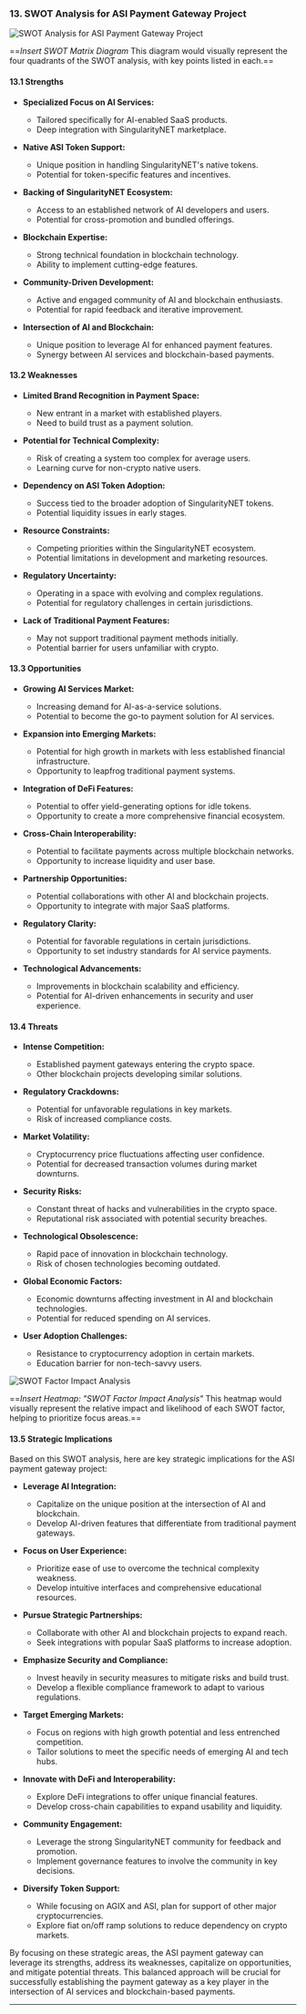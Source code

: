 ### 13. SWOT Analysis for ASI Payment Gateway Project

![ SWOT Analysis for ASI Payment Gateway Project](research_images/swot-analysis-for-asi-payment-gateway-project.svg)

==_Insert SWOT Matrix Diagram_ This diagram would visually represent the four quadrants of the SWOT analysis, with key points listed in each.==

#### 13.1 Strengths
- **Specialized Focus on AI Services:**
  - Tailored specifically for AI-enabled SaaS products.
  - Deep integration with SingularityNET marketplace.

- **Native ASI Token Support:**
  - Unique position in handling SingularityNET's native tokens.
  - Potential for token-specific features and incentives.

- **Backing of SingularityNET Ecosystem:**
  - Access to an established network of AI developers and users.
  - Potential for cross-promotion and bundled offerings.

- **Blockchain Expertise:**
  - Strong technical foundation in blockchain technology.
  - Ability to implement cutting-edge features.

- **Community-Driven Development:**
  - Active and engaged community of AI and blockchain enthusiasts.
  - Potential for rapid feedback and iterative improvement.

- **Intersection of AI and Blockchain:**
  - Unique position to leverage AI for enhanced payment features.
  - Synergy between AI services and blockchain-based payments.

#### 13.2 Weaknesses
- **Limited Brand Recognition in Payment Space:**
  - New entrant in a market with established players.
  - Need to build trust as a payment solution.

- **Potential for Technical Complexity:**
  - Risk of creating a system too complex for average users.
  - Learning curve for non-crypto native users.

- **Dependency on ASI Token Adoption:**
  - Success tied to the broader adoption of SingularityNET tokens.
  - Potential liquidity issues in early stages.

- **Resource Constraints:**
  - Competing priorities within the SingularityNET ecosystem.
  - Potential limitations in development and marketing resources.

- **Regulatory Uncertainty:**
  - Operating in a space with evolving and complex regulations.
  - Potential for regulatory challenges in certain jurisdictions.

- **Lack of Traditional Payment Features:**
  - May not support traditional payment methods initially.
  - Potential barrier for users unfamiliar with crypto.

#### 13.3 Opportunities
- **Growing AI Services Market:**
  - Increasing demand for AI-as-a-service solutions.
  - Potential to become the go-to payment solution for AI services.

- **Expansion into Emerging Markets:**
  - Potential for high growth in markets with less established financial infrastructure.
  - Opportunity to leapfrog traditional payment systems.

- **Integration of DeFi Features:**
  - Potential to offer yield-generating options for idle tokens.
  - Opportunity to create a more comprehensive financial ecosystem.

- **Cross-Chain Interoperability:**
  - Potential to facilitate payments across multiple blockchain networks.
  - Opportunity to increase liquidity and user base.

- **Partnership Opportunities:**
  - Potential collaborations with other AI and blockchain projects.
  - Opportunity to integrate with major SaaS platforms.

- **Regulatory Clarity:**
  - Potential for favorable regulations in certain jurisdictions.
  - Opportunity to set industry standards for AI service payments.

- **Technological Advancements:**
  - Improvements in blockchain scalability and efficiency.
  - Potential for AI-driven enhancements in security and user experience.

#### 13.4 Threats
- **Intense Competition:**
  - Established payment gateways entering the crypto space.
  - Other blockchain projects developing similar solutions.

- **Regulatory Crackdowns:**
  - Potential for unfavorable regulations in key markets.
  - Risk of increased compliance costs.

- **Market Volatility:**
  - Cryptocurrency price fluctuations affecting user confidence.
  - Potential for decreased transaction volumes during market downturns.

- **Security Risks:**
  - Constant threat of hacks and vulnerabilities in the crypto space.
  - Reputational risk associated with potential security breaches.

- **Technological Obsolescence:**
  - Rapid pace of innovation in blockchain technology.
  - Risk of chosen technologies becoming outdated.

- **Global Economic Factors:**
  - Economic downturns affecting investment in AI and blockchain technologies.
  - Potential for reduced spending on AI services.

- **User Adoption Challenges:**
  - Resistance to cryptocurrency adoption in certain markets.
  - Education barrier for non-tech-savvy users.

![ SWOT Factor Impact Analysis](research_images/swot-factor-impact-analysis.svg)

==_Insert Heatmap: "SWOT Factor Impact Analysis"_ This heatmap would visually represent the relative impact and likelihood of each SWOT factor, helping to prioritize focus areas.==

#### 13.5 Strategic Implications
Based on this SWOT analysis, here are key strategic implications for the ASI payment gateway project:

- **Leverage AI Integration:**
  - Capitalize on the unique position at the intersection of AI and blockchain.
  - Develop AI-driven features that differentiate from traditional payment gateways.

- **Focus on User Experience:**
  - Prioritize ease of use to overcome the technical complexity weakness.
  - Develop intuitive interfaces and comprehensive educational resources.

- **Pursue Strategic Partnerships:**
  - Collaborate with other AI and blockchain projects to expand reach.
  - Seek integrations with popular SaaS platforms to increase adoption.

- **Emphasize Security and Compliance:**
  - Invest heavily in security measures to mitigate risks and build trust.
  - Develop a flexible compliance framework to adapt to various regulations.

- **Target Emerging Markets:**
  - Focus on regions with high growth potential and less entrenched competition.
  - Tailor solutions to meet the specific needs of emerging AI and tech hubs.

- **Innovate with DeFi and Interoperability:**
  - Explore DeFi integrations to offer unique financial features.
  - Develop cross-chain capabilities to expand usability and liquidity.

- **Community Engagement:**
  - Leverage the strong SingularityNET community for feedback and promotion.
  - Implement governance features to involve the community in key decisions.

- **Diversify Token Support:**
  - While focusing on AGIX and ASI, plan for support of other major cryptocurrencies.
  - Explore fiat on/off ramp solutions to reduce dependency on crypto markets.

By focusing on these strategic areas, the ASI payment gateway can leverage its strengths, address its weaknesses, capitalize on opportunities, and mitigate potential threats. This balanced approach will be crucial for successfully establishing the payment gateway as a key player in the intersection of AI services and blockchain-based payments.

---